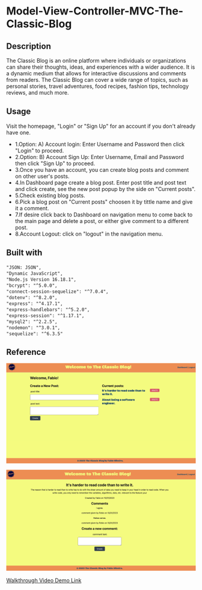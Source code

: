 # Model-View-Controller-MVC-The-Classic-Blog

## Description
The Classic Blog is an online platform where individuals or organizations can share their thoughts, ideas, and experiences with a wider audience. It is a dynamic medium that allows for interactive discussions and comments from readers. The Classic Blog can cover a wide range of topics, such as personal stories, travel adventures, food recipes, fashion tips, technology reviews, and much more.

## Usage
 Visit the homepage, "Login" or "Sign Up" for an account if you don't already have one.

- 1.Option: A) Account login: Enter Username and Password then click "Login" to proceed.
- 2.Option: B) Account Sign Up: Enter Username, Email and Password then click "Sign Up" to proceed.
- 3.Once you have an account, you can create blog posts and comment on other user's posts.
- 4.In Dashboard page create a blog post. Enter post title and post text and click create, see the new post popup by the side on "Current posts".
- 5.Check existing blog posts.
- 6.Pick a blog post on "Current posts" choosen it by tittle name and give it a comment.
- 7.If desire click back to Dashboard on navigation menu to come back to the main page and delete a post, or either give comment to a different post.
- 8.Account Logout: click on "logout" in the navigation menu.

## Built with
    "JSON: JSON",
    "Dynamic JavaScript",
    "Node.js Version 16.18.1",
    "bcrypt": "^5.0.0",
    "connect-session-sequelize": "^7.0.4",
    "dotenv": "^8.2.0",
    "express": "^4.17.1",
    "express-handlebars": "^5.2.0",
    "express-session": "^1.17.1",
    "mysql2": "^2.2.5",
    "nodemon": "^3.0.1",
    "sequelize": "^6.3.5"


## Reference

![Screenshot of Deployed Website](/public/images/TheClassicBlog1.png)

![Screenshot of Deployed Website](/public/images/TheClassicBlog2.png)

[Walkthrough Video Demo Link](https://theclassicblog-259a8e4ffc33.herokuapp.com/post/1)